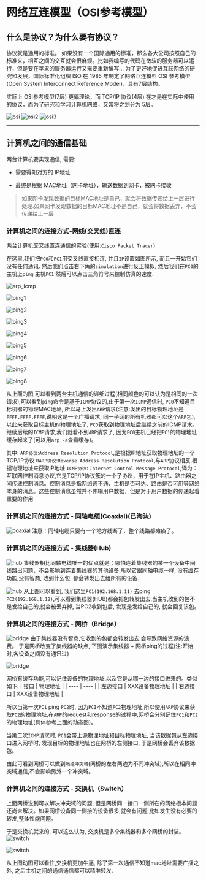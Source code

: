 # 网络互连模型（OSI参考模型）

## 什么是协议？为什么要有协议？

协议就是通用的标准。
如果没有一个国际通用的标准，那么各大公司按照自己的标准来，相互之间的交互就会很麻烦。比如我编写的代码在微软的服务器可以运行，但是要在苹果的服务器运行又需要重新编写…
为了更好地促进互联网络的研究和发展，国际标准化组织 ISO 在 1985 年制定了网络互连模型 OSI 参考模型(Open System Interconnect Reference Model)，具有7层结构。

实际上 OSI参考模型(7层) 更偏理论，而 TCP/IP 协议(4层) 在才是在实际中使用的协议，而为了研究和学习计算机网络，又常将之划分为 5层。

![osi](./static/osi.png)
![osi2](./static/osi2.png)
![osi3](./static/osi3.png)

---

## 计算机之间的通信基础
两台计算机要实现通信, 需要:
- 需要得知对方的 IP地址

- 最终是根据 MAC地址（网卡地址），输送数据到网卡，被网卡接收
> 如果网卡发现数据的目标MAC地址是自己，就会将数据传递给上一层进行处理.如果网卡发现数据的目标MAC地址不是自己，就会将数据丢弃，不会传递给上一层

### 计算机之间的连接方式-网线(交叉线)直连

两台计算机交叉线直连通信的实验(使用:`Cisco Packet Tracer`)

在这里,我们把`PC0`和`PC1`用交叉线直接相连, 并且`IP`设置如图所示, 而且一开始它们没有任何通讯. 然后我们点击右下角的`simulation`进行反正模拟, 然后我们在`PC0`的主机上`ping` 主机`PC1`
然后可以点击三角符号来控制仿真的速度.

![arp_icmp](./static/arp_icmp.png) 

![ping1](./static/ping1.png)

![ping2](./static/ping2.png)

![ping3](./static/ping3.png)

![ping4](./static/ping4.png)

![ping5](./static/ping5.png)

![ping6](./static/ping6.png)

![ping7](./static/ping7.png)

![ping8](./static/ping8.png)

从上面的图,可以看到两台主机通信的详细过程(相同颜色的可以认为是相同的一次请求),可以看到`ping`命令是基于`ICMP`协议的,由于第一次`ICMP`通信时, `PC0`不知道目标机器的物理MAC地址, 所以马上发出`ARP`请求(注意:发出的目标物理地址是`FFFF.FFFF.FFFF`,说明这是一个广播请求, 同一子网的所有机器都可以这个`ARP`包),以此来获取目标主机的物理地址了, `PCO`获取到物理地址后继续之前的ICMP请求。继续后续的`ICMP`请求,我们就看不到`ARP`请求了, 因为`PC0`主机已经把`PC1`的物理地址缓存起来了(可以用`arp -a`查看缓存)。

其中:
`ARP协议`:`Address Resolution Protocol`,是根据IP地址获取物理地址的一个TCP/IP协议
`RARP协议`:`Reverse Address Resolution Protocol`,与`ARP`协议相反,根据物理地址来获取IP地址
`ICMP协议`: `Internet Control Message Protocol`,译为：互联网控制消息协议,它是TCP/IP协议簇的一个子协议，用于在IP主机、路由器之间传递控制消息。控制消息是指网络通不通、主机是否可达、路由是否可用等网络本身的消息。这些控制消息虽然并不传输用户数据，但是对于用户数据的传递起着重要的作用

### 计算机之间的连接方式 - 同轴电缆(Coaxial)(已淘汰)
![coaxial](./static/coaxial.png)
注意：同轴电缆只要有一个地方线断了，整个线路都瘫痪了。


### 计算机之间的连接方式 - 集线器(Hub)
![hub](./static/hub.png)
集线器相比同轴电缆唯一的优点就是：哪怕连着集线器的某一个设备中间线路出问题，不会影响到连着集线器的其他设备,所以它跟同轴电缆一样, 没有缓存功能,没有智商, 收到什么包, 都会转发出去给所有的设备.

![hub](./static/hub-ping.gif)
从上图可以看到, 我们这里`PC1(192.168.1.11)` 去ping `PC2(192.168.1.12)`,可以看到集线器(HUB)都会把包转发出去,当主机收到的包不是发给自己的,就会被丢弃掉, 当PC2收到包后, 发现是发给自己的, 就会回复该包。

### 计算机之间的连接方式 - 网桥（Bridge）
![bridge](./static/bridge.png)
由于集线器没有智商,它收到的包都会转发出去,会导致网络资源的浪费。
于是网桥改变了集线器的缺点, 下图演示集线器 + 网桥ping的过程(注:开始时,各设备之间没有通讯过)

![bridge](./static/bridge-ping.gif)

网桥有缓存功能,可以记住设备的物理地址,以及它是从哪一边的接口进来的。类似如下:
|  接口   | 物理地址  |
|  ----  | ----  |
| 左边接口  | XXX设备物理地址 |
| 右边接口  | XXX设备物理地址 |

所以当第一次`PC1` ping `PC2`时, 因为`PCI`不知道`PC2`物理地址,所以使用`ARP`协议来获取`PC2`的物理地址,在`ARP`的request和response的过程中,网桥会分别记住`PC1`和`PC2`的物理地址(具体参考上面的动态图)。

当第二次`ICMP`请求时, `PC1`会带上源物理地址和目标物理地址, 当该数据包从左边接口进入网桥时, 发现目标的物理地址也在网桥的左侧接口, 于是网桥会丢弃该数据包。

由此可看到网桥可以做到`隔绝冲突域`(网桥的左右两边为不同冲突域),所以在相同冲突域通信,不会影响另外一个冲突域。


### 计算机之间的连接方式 - 交换机（Switch）

上面网桥说到可以解决冲突域的问题, 但是网桥同一接口一侧所在的网络根本问题还尚未解决。如果网桥设备同一侧接的设备很多,就会有问题,比如发生没有必要的转发,整体性能问题。

于是交换机就来的, 可以这么认为, 交换机是多个集线器和多个网桥的封装。
![switch](./static/switch.png)

![switch](./static/switch-ping.gif)


从上图动图可以看住,交换机更加牛逼, 除了第一次通信不知道mac地址需要广播之外, 之后主机之间的通信通信都可以精准转发.





